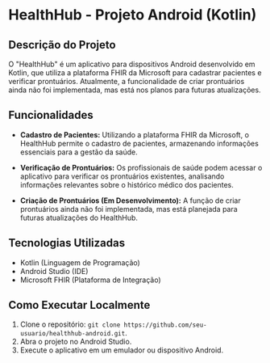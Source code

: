 # HealthHub - Projeto Android (Kotlin)

## Descrição do Projeto

O "HealthHub" é um aplicativo para dispositivos Android desenvolvido em Kotlin, que utiliza a plataforma FHIR da Microsoft para cadastrar pacientes e verificar prontuários. Atualmente, a funcionalidade de criar prontuários ainda não foi implementada, mas está nos planos para futuras atualizações.

## Funcionalidades

- **Cadastro de Pacientes:** Utilizando a plataforma FHIR da Microsoft, o HealthHub permite o cadastro de pacientes, armazenando informações essenciais para a gestão da saúde.

- **Verificação de Prontuários:** Os profissionais de saúde podem acessar o aplicativo para verificar os prontuários existentes, analisando informações relevantes sobre o histórico médico dos pacientes.

- **Criação de Prontuários (Em Desenvolvimento):** A função de criar prontuários ainda não foi implementada, mas está planejada para futuras atualizações do HealthHub.

## Tecnologias Utilizadas

- Kotlin (Linguagem de Programação)
- Android Studio (IDE)
- Microsoft FHIR (Plataforma de Integração)

## Como Executar Localmente

1. Clone o repositório: `git clone https://github.com/seu-usuario/healthhub-android.git`.
2. Abra o projeto no Android Studio.
3. Execute o aplicativo em um emulador ou dispositivo Android.
